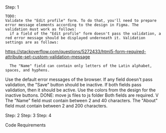Step: 1

    TODO:
    Validate the "Edit profile" form. To do that, you'll need to prepare error message elements according to the design in Figma. The validation must work as follows:
      if a field of the "Edit profile" form doesn't pass the validation, a red error message should be displayed underneath it. Validation settings are as follows:

https://stackoverflow.com/questions/5272433/html5-form-required-attribute-set-custom-validation-message


      The "Name" field can contain only letters of the Latin alphabet, spaces, and hyphens.

Use the default error messages of the browser.
If any field doesn't pass validation, the "Save" button should be inactive. If both fields pass validation, then it should be active. Use the colors from the design for the inactive buttons.
    DONE:
    move js files to js folder
    Both fields are required. V
    The "Name" field must contain between 2 and 40 characters.
    The "About" field must contain between 2 and 200 characters.

Step: 2
Step: 3
Step: 4

Code Requirements
